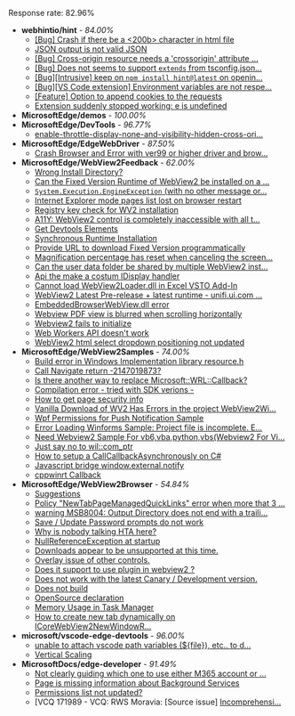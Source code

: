 Response rate: 82.96%

* **webhintio/hint** - _84.00%_
   * [[Bug] Crash if there be a <200b> character in html file](https://github.com/webhintio/hint/issues/5082)
   * [JSON output is not valid JSON](https://github.com/webhintio/hint/issues/5081)
   * [[Bug] Cross-origin resource needs a 'crossorigin' attribute ...](https://github.com/webhintio/hint/issues/5054)
   * [[Bug] Does not seems to support `extends` from tsconfig.json...](https://github.com/webhintio/hint/issues/5035)
   * [[Bug][Intrusive] keep on `npm install hint@latest` on openin...](https://github.com/webhintio/hint/issues/5034)
   * [[Bug][VS Code extension] Environment variables are not respe...](https://github.com/webhintio/hint/issues/4957)
   * [[Feature] Option to append cookies to the requests](https://github.com/webhintio/hint/issues/5079)
   * [Extension suddenly stopped working: e is undefined](https://github.com/webhintio/hint/issues/5078)
* **MicrosoftEdge/demos** - _100.00%_
* **MicrosoftEdge/DevTools** - _96.77%_
   * [enable-throttle-display-none-and-visibility-hidden-cross-ori...](https://github.com/MicrosoftEdge/DevTools/issues/3)
* **MicrosoftEdge/EdgeWebDriver** - _87.50%_
   * [Crash Browser and Error with ver99 or higher driver and brow...](https://github.com/MicrosoftEdge/EdgeWebDriver/issues/8)
* **MicrosoftEdge/WebView2Feedback** - _62.00%_
   * [Wrong Install Directory? ](https://github.com/MicrosoftEdge/WebView2Feedback/issues/2335)
   * [Can the Fixed Version Runtime of WebView2 be installed on a ...](https://github.com/MicrosoftEdge/WebView2Feedback/issues/2334)
   * [`System.Execution.EngineException` (with no other message or...](https://github.com/MicrosoftEdge/WebView2Feedback/issues/2333)
   * [Internet Explorer mode pages list lost on browser restart](https://github.com/MicrosoftEdge/WebView2Feedback/issues/2332)
   * [Registry key check for WV2 installation](https://github.com/MicrosoftEdge/WebView2Feedback/issues/2331)
   * [A11Y: WebView2 control is completely inaccessible with all t...](https://github.com/MicrosoftEdge/WebView2Feedback/issues/2330)
   * [Get Devtools Elements](https://github.com/MicrosoftEdge/WebView2Feedback/issues/2328)
   * [Synchronous Runtime Installation](https://github.com/MicrosoftEdge/WebView2Feedback/issues/2327)
   * [Provide URL to download Fixed Version programmatically](https://github.com/MicrosoftEdge/WebView2Feedback/issues/2326)
   * [Magnification percentage has reset when canceling the screen...](https://github.com/MicrosoftEdge/WebView2Feedback/issues/2325)
   * [Can the user data folder be shared by multiple WebView2 inst...](https://github.com/MicrosoftEdge/WebView2Feedback/issues/2323)
   * [Api the make a costum IDisplay handler](https://github.com/MicrosoftEdge/WebView2Feedback/issues/2329)
   * [Cannot load WebView2Loader.dll in Excel VSTO Add-In](https://github.com/MicrosoftEdge/WebView2Feedback/issues/2324)
   * [WebView2 Latest Pre-release + latest runtime - unifi.ui.com ...](https://github.com/MicrosoftEdge/WebView2Feedback/issues/2320)
   * [ EmbeddedBrowserWebView.dll error](https://github.com/MicrosoftEdge/WebView2Feedback/issues/2310)
   * [Webview PDF view is blurred when scrolling horizontally](https://github.com/MicrosoftEdge/WebView2Feedback/issues/2306)
   * [Webview2 fails to initialize](https://github.com/MicrosoftEdge/WebView2Feedback/issues/2302)
   * [Web Workers API doesn't work](https://github.com/MicrosoftEdge/WebView2Feedback/issues/2296)
   * [WebView2 html select dropdown positioning not updated](https://github.com/MicrosoftEdge/WebView2Feedback/issues/2290)
* **MicrosoftEdge/WebView2Samples** - _74.00%_
   * [Build error in Windows Implementation library resource.h](https://github.com/MicrosoftEdge/WebView2Samples/issues/108)
   * [Call Navigate return  -2147019873?](https://github.com/MicrosoftEdge/WebView2Samples/issues/90)
   * [Is there another way to replace Microsoft::WRL::Callback?](https://github.com/MicrosoftEdge/WebView2Samples/issues/88)
   * [Compilation error - tried with SDK verions - ](https://github.com/MicrosoftEdge/WebView2Samples/issues/82)
   * [How to get page security info](https://github.com/MicrosoftEdge/WebView2Samples/issues/80)
   * [Vanilla Download of WV2 Has Errors in the project WebView2Wi...](https://github.com/MicrosoftEdge/WebView2Samples/issues/72)
   * [Wpf Permissions for Push Notification Sample](https://github.com/MicrosoftEdge/WebView2Samples/issues/37)
   * [Error Loading Winforms Sample: Project file is incomplete. E...](https://github.com/MicrosoftEdge/WebView2Samples/issues/36)
   * [Need Webview2 Sample For vb6,vba,python,vbs(Webview2  For Vi...](https://github.com/MicrosoftEdge/WebView2Samples/issues/96)
   * [Just say no to wil::com_ptr](https://github.com/MicrosoftEdge/WebView2Samples/issues/76)
   * [How to setup a CallCallbackAsynchronously on C#](https://github.com/MicrosoftEdge/WebView2Samples/issues/66)
   * [Javascript bridge window.external.notify](https://github.com/MicrosoftEdge/WebView2Samples/issues/43)
   * [cppwinrt Callback](https://github.com/MicrosoftEdge/WebView2Samples/issues/30)
* **MicrosoftEdge/WebView2Browser** - _54.84%_
   * [Suggestions](https://github.com/MicrosoftEdge/WebView2Browser/issues/40)
   * [Policy "NewTabPageManagedQuickLinks" error when more that 3 ...](https://github.com/MicrosoftEdge/WebView2Browser/issues/37)
   * [warning MSB8004: Output Directory does not end with a traili...](https://github.com/MicrosoftEdge/WebView2Browser/issues/33)
   * [Save / Update Password prompts do not work](https://github.com/MicrosoftEdge/WebView2Browser/issues/32)
   * [Why is nobody talking HTA here?](https://github.com/MicrosoftEdge/WebView2Browser/issues/26)
   * [NullReferenceException at startup](https://github.com/MicrosoftEdge/WebView2Browser/issues/24)
   * [Downloads appear to be unsupported at this time.](https://github.com/MicrosoftEdge/WebView2Browser/issues/23)
   * [Overlay issue of other controls.](https://github.com/MicrosoftEdge/WebView2Browser/issues/22)
   * [Does it support to use plugin in webview2 ?](https://github.com/MicrosoftEdge/WebView2Browser/issues/15)
   * [Does not work with the latest Canary / Development version.](https://github.com/MicrosoftEdge/WebView2Browser/issues/11)
   * [Does not build](https://github.com/MicrosoftEdge/WebView2Browser/issues/9)
   * [OpenSource declaration](https://github.com/MicrosoftEdge/WebView2Browser/issues/5)
   * [Memory Usage in Task Manager](https://github.com/MicrosoftEdge/WebView2Browser/issues/4)
   * [How to create new tab dynamically on ICoreWebView2NewWindowR...](https://github.com/MicrosoftEdge/WebView2Browser/issues/29)
* **microsoft/vscode-edge-devtools** - _96.00%_
   * [unable to attach vscode path variables (${file}), etc.. to d...](https://github.com/microsoft/vscode-edge-devtools/issues/944)
   * [Vertical Scaling](https://github.com/microsoft/vscode-edge-devtools/issues/908)
* **MicrosoftDocs/edge-developer** - _91.49%_
   * [Not clearly guiding which one to use either M365 account or ...](https://github.com/MicrosoftDocs/edge-developer/issues/1868)
   * [Page is missing information about Background Services](https://github.com/MicrosoftDocs/edge-developer/issues/1867)
   * [Permissions list not updated?](https://github.com/MicrosoftDocs/edge-developer/issues/1865)
   * [VCQ 171989 - VCQ: RWS Moravia: [Source issue] [Incomprehensi...](https://github.com/MicrosoftDocs/edge-developer/issues/1858)